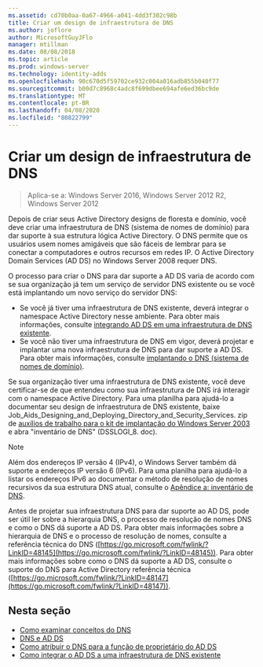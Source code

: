 ```yaml
---
ms.assetid: cd70b0aa-0a67-4966-a041-4dd3f302c98b
title: Criar um design de infraestrutura de DNS
ms.author: joflore
author: MicrosoftGuyJFlo
manager: mtillman
ms.date: 08/08/2018
ms.topic: article
ms.prod: windows-server
ms.technology: identity-adds
ms.openlocfilehash: 90c670d5f59702ce932c004a016adb855b040f77
ms.sourcegitcommit: b00d7c8968c4adc8f699dbee694afe6ed36bc9de
ms.translationtype: MT
ms.contentlocale: pt-BR
ms.lasthandoff: 04/08/2020
ms.locfileid: "80822799"
---
```

# <a name="creating-a-dns-infrastructure-design"></a>Criar um design de infraestrutura de DNS

>Aplica-se a: Windows Server 2016, Windows Server 2012 R2, Windows Server 2012

Depois de criar seus Active Directory designs de floresta e domínio, você deve criar uma infraestrutura de DNS (sistema de nomes de domínio) para dar suporte à sua estrutura lógica Active Directory. O DNS permite que os usuários usem nomes amigáveis que são fáceis de lembrar para se conectar a computadores e outros recursos em redes IP. O Active Directory Domain Services (AD DS) no Windows Server 2008 requer DNS.  
  
O processo para criar o DNS para dar suporte a AD DS varia de acordo com se sua organização já tem um serviço de servidor DNS existente ou se você está implantando um novo serviço do servidor DNS:  
  
- Se você já tiver uma infraestrutura de DNS existente, deverá integrar o namespace Active Directory nesse ambiente. Para obter mais informações, consulte [integrando AD DS em uma infraestrutura de DNS existente](../../ad-ds/plan/Integrating-AD-DS-into-an-Existing-DNS-Infrastructure.md).  
- Se você não tiver uma infraestrutura de DNS em vigor, deverá projetar e implantar uma nova infraestrutura de DNS para dar suporte a AD DS. Para obter mais informações, consulte [implantando o DNS (sistema de nomes de domínio)](https://go.microsoft.com/fwlink/?LinkId=93656).  
  
Se sua organização tiver uma infraestrutura de DNS existente, você deve certificar-se de que entendeu como sua infraestrutura de DNS irá interagir com o namespace Active Directory. Para uma planilha para ajudá-lo a documentar seu design de infraestrutura de DNS existente, baixe Job_Aids_Designing_and_Deploying_Directory_and_Security_Services. zip de [auxílios de trabalho para o kit de implantação do Windows Server 2003](https://go.microsoft.com/fwlink/?LinkID=102558) e abra "inventário de DNS" (DSSLOGI_8. doc).  
  
> [!NOTE]  
> Além dos endereços IP versão 4 (IPv4), o Windows Server também dá suporte a endereços IP versão 6 (IPv6). Para uma planilha para ajudá-lo a listar os endereços IPv6 ao documentar o método de resolução de nomes recursivos da sua estrutura DNS atual, consulte o [Apêndice a: inventário de DNS](../../ad-ds/plan/Appendix-A--DNS-Inventory.md).
  
Antes de projetar sua infraestrutura DNS para dar suporte ao AD DS, pode ser útil ler sobre a hierarquia DNS, o processo de resolução de nomes DNS e como o DNS dá suporte a AD DS. Para obter mais informações sobre a hierarquia de DNS e o processo de resolução de nomes, consulte a referência técnica do DNS ([https://go.microsoft.com/fwlink/?LinkID=48145](https://go.microsoft.com/fwlink/?LinkID=48145)). Para obter mais informações sobre como o DNS dá suporte a AD DS, consulte o suporte do DNS para Active Directory referência técnica ([https://go.microsoft.com/fwlink/?LinkID=48147](https://go.microsoft.com/fwlink/?LinkID=48147)).  
  
## <a name="in-this-section"></a>Nesta seção  

- [Como examinar conceitos do DNS](../../ad-ds/plan/Reviewing-DNS-Concepts.md)  
- [DNS e AD DS](../../ad-ds/plan/DNS-and-AD-DS.md)  
- [Como atribuir o DNS para a função de proprietário do AD DS](../../ad-ds/deploy/Assigning-the-DNS-for-AD-DS-Owner-Role.md)  
- [Como integrar o AD DS a uma infraestrutura de DNS existente](../../ad-ds/plan/../../ad-ds/plan/Integrating-AD-DS-into-an-Existing-DNS-Infrastructure.md)  
